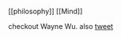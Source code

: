 [[philosophy]] [[Mind]]

checkout Wayne Wu.
also [tweet](https://twitter.com/DrJimFan/status/1668287791200108544?s=20)
